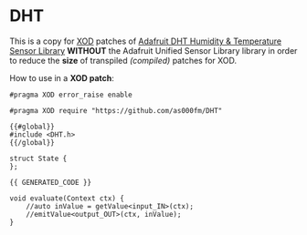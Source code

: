 # DHT
This is a copy for [XOD](https://xod.io/) patches of [Adafruit DHT Humidity & Temperature Sensor Library](https://github.com/adafruit/DHT-sensor-library) **WITHOUT** the Adafruit Unified Sensor Library library in order to reduce the **size** of transpiled *(compiled)* patches for XOD.

How to use in a **XOD patch**:

````
#pragma XOD error_raise enable

#pragma XOD require "https://github.com/as000fm/DHT"

{{#global}}
#include <DHT.h>
{{/global}}

struct State {
};

{{ GENERATED_CODE }}

void evaluate(Context ctx) {
    //auto inValue = getValue<input_IN>(ctx);
    //emitValue<output_OUT>(ctx, inValue);
}
````
